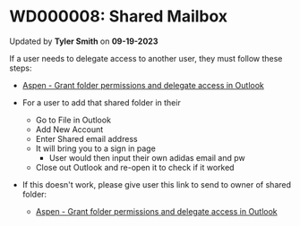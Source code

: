 # WD000008: Shared Mailbox
Updated by **Tyler Smith** on **09-19-2023**

If a user needs to delegate access to another user, they must follow these steps:
- [Aspen - Grant folder permissions and delegate access in Outlook](https://adidasaspen.service-now.com/nav_to.do?uri=%2Fkb_view.do%3Fsysparm_article%3DKB0015205%26sysparm_rank%3D2%26sysparm_tsqueryId%3D3db23e64db8899501c359197f4961987)

- For a user to add that shared folder in their
    - Go to File in Outlook
    - Add New Account
    - Enter Shared email address
    - It will bring you to a sign in page
        - User would then input their own adidas email and pw
    - Close out Outlook and re-open it to check if it worked

- If this doesn't work, please give user this link to send to owner of shared folder:
  - [Aspen - Grant folder permissions and delegate access in Outlook](https://adidasaspen.service-now.com/nav_to.do?uri=%2Fkb_view.do%3Fsysparm_article%3DKB0015205%26sysparm_rank%3D2%26sysparm_tsqueryId%3D3db23e64db8899501c359197f4961987)
